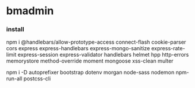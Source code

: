 # bmadmin

### install

npm i @handlebars/allow-prototype-access connect-flash cookie-parser cors express express-handlebars express-mongo-sanitize express-rate-limit express-session express-validator handlebars helmet hpp http-errors memorystore method-override moment mongoose xss-clean multer


npm i -D autoprefixer bootstrap dotenv morgan node-sass nodemon npm-run-all postcss-cli

